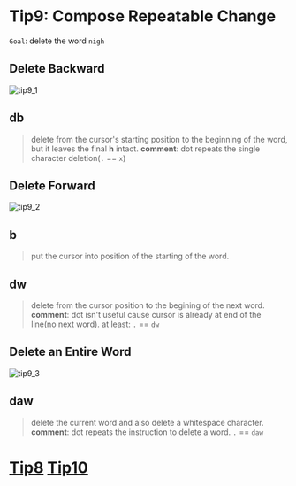 # Tip9: Compose Repeatable Change

`Goal`: delete the word `nigh`

## Delete Backward
![tip9_1](images/tip9_1.png)

## db
>delete from the cursor's starting position to the beginning of the word, but it leaves the final **h** intact.
**comment**: dot repeats the single character deletion(`.` == `x`)


## Delete Forward
![tip9_2](images/tip9_2.png)

## b
>put the cursor into position of the starting of the word.


## dw
>delete from the cursor position to the begining of the next word.
**comment**: dot isn't useful cause cursor is already at end of the line(no next word).  at least: `.` == `dw`

## Delete an Entire Word
![tip9_3](images/tip9_3.png)

## daw
>delete the current word and also delete a whitespace character.
**comment**: dot repeats the instruction to delete a word. `.` == `daw`

# [Tip8](tip8.md)  [Tip10](tip10.md)

